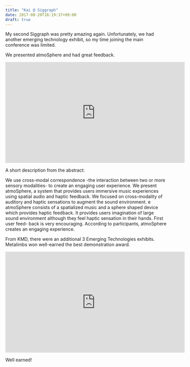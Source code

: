 ```yaml
---
title: "Kai @ Siggraph"
date: 2017-08-20T16:19:37+09:00
draft: true
---
```


My second Siggraph was pretty amazing again. Unfortunately, we had another
emerging technology exhibit, so my time joining the main conference was limited.
<!--more-->

We presented atmoSphere and had great feedback.

<iframe width="560" height="315" src="https://www.youtube.com/embed/MkhkAKMhq2U" frameborder="0" allowfullscreen></iframe>


A short description from the abstract:

We use cross-modal correspondence -the interaction between two or more sensory modalities- to create an engaging user experience. We present atmoSphere, a system that provides users immersive music experiences using spatial audio and haptic feedback. We focused on cross-modality of auditory and haptic sensations to augment the sound environment.  e atmoSphere consists of a spatialized music and a sphere shaped device which provides haptic feedback. It provides users imagination of large sound environment although they feel haptic sensation in their hands. First user feed- back is very encouraging. According to participants, atmoSphere creates an engaging experience.


From KMD, there were an additional 3 Emerging Technologies exhibits.
Metalimbs won well-earned the best demonstration award.

<iframe width="560" height="315" src="https://www.youtube.com/embed/NIuIiI5mVhI" frameborder="0" allowfullscreen></iframe>


  Well earned!
